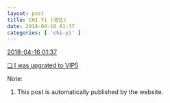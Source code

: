 ```yaml
---
layout: post
title: CHI Yi (池忆)
date: 2018-04-16 01:37
categories: [ 'chi-yi' ]
---
```


<div class="weibo-info">
  <a href="https://weibo.com/6117581836/GcgM81Hvm">2018-04-16 01:37</a>
</div>

[❏ I was upgrated to VIP5](http://t.cn/RmYHeya)

<!-- more -->

Note:
1. This post is automatically published by the website.
